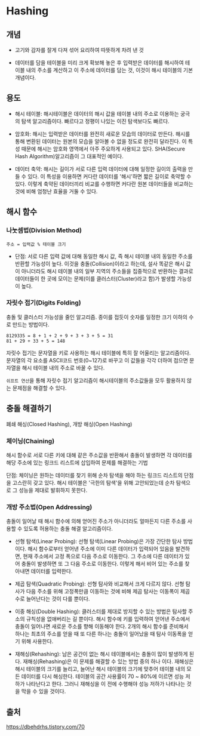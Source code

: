 # Hashing

## 개념

- 고기와 감자를 잘게 다져 섞어 요리하여 따뜻하게 차려 낸 것

- 데이터를 담을 테이블을 미리 크게 확보해 놓은 후 입력받은 데이터를 해시하여 테이블 내의 주소를 계산하고 이 주소에 데이터를 담는 것, 이것이 해시 테이블의 기본 개념이다.

## 용도

- 해시 테이블:  해시테이블은 데이터의 해시 값을 테이블 내의 주소로 이용하는 궁극의 탐색 알고리즘이다. 빠르다고 정평이 나있는 이진 탐색보다도 빠르다.

- 암호화:  해시는 입력받은 데이터를 완전히 새로운 모습의 데이터로 만든다. 해시를 통해 변환된 데이터는 원본의 모습을 알아볼 수 없을 정도로 완전히 달라진다. 이 특성 때문에 해시는 암호화 영역에서 아주 주요하게 사용되고 있다. SHA(Secure Hash Algorithm)알고리즘이 그 대표적인 예이다.

- 데이터 축약:  해시는 길이가 서로 다른 입력 데이터에 대해 일정한 길이의 출력을 만들 수 있다. 이 특성을 이용하면 커다란 데이터를 '해시'하면 짧은 길이로 축약할 수 있다. 이렇게 축약된 데이터끼리 비교를 수행하면 커다란 원본 데이터들을 비교하는 것에 비해 엄청난 효율을 거둘 수 있다.

## 해시 함수

### 나눗셈법(Division Method)

```
주소 = 입력값 % 테이블 크기
```

- 단점:  서로 다른 입력 값에 대해 동일한 해시 값, 즉 해시 테이블 내의 동일한 주소를 반환할 가능성이 높다. 이것을 충돌(Collision)이라고 하는데, 설사 똑같은 해시 값이 아니더라도 해시 테이블 내의 일부 지역의 주소들을 집중적으로 반환하는 결과로 데이터들이 한 곳에 모이는 문제(이를 클러스터(Cluster)라고 함)가 발생할 가능성이 높다.

### 자릿수 접기(Digits Folding)

충돌 및 클러스터 가능성을 줄인 알고리즘. 종이를 접듯이 숫자를 일정한 크기 이하의 수로 만드는 방법이다.

```
8129335 = 8 + 1 + 2 + 9 + 3 + 3 + 5 = 31
81 + 29 + 33 + 5 = 148
```

자릿수 접기는 문자열을 키로 사용하는 해시 테이블에 특히 잘 어울리는 알고리즘이다. 문자열의 각 요소를 ASCII코드 번호(0~127)로 바꾸고 이 값들을 각각 더하여 접으면 문자열을 해시 테이블 내의 주소로 바꿀 수 있다.

`쉬프트 연산`을 통해 자릿수 접기 알고리즘이 해시테이블의 주소값들을 모두 활용하지 않는 문제점을 해결할 수 있다.
 
## 충돌 해결하기

폐쇄 해싱(Closed Hashing), 개방 해싱(Open Hashing) 

### 체이닝(Chaining)
해시 함수로 서로 다른 키에 대해 같은 주소값을 반환해서 충돌이 발생하면 각 데이터를 해당 주소에 있는 링크드 리스트에 삽입하여 문제를 해결하는 기법

단점:  체이닝은 원하는 데이터를 찾기 위해 순차 탐색을 해야 하는 링크드 리스트의 단점을 고스란히 갖고 있다. 해시 테이블은 '극한의 탐색'을 위해 고안되었는데 순차 탐색으로 그 성능을 제대로 발휘하지 못한다.

### 개방 주소법(Open Addressing)
충돌이 일어날 때 해시 함수에 의해 얻어진 주소가 아니더라도 얼마든지 다른 주소를 사용할 수 있도록 허용하는 충돌 해결 알고리즘이다.

- 선형 탐색(Linear Probing):  선형 탐색(Linear Probing)은 가장 간단한 탐사 방법이다. 해시 함수로부터 얻어낸 주소에 이미 다른 데이터가 입력되어 있음을 발견하면, 현재 주소에서 고정 폭으로 다음 주소로 이동한다. 그 주소에 다른 데이터가 있어 충돌이 발생하면 또 그 다음 주소로 이동한다. 이렇게 해서 비어 있는 주소를 찾아내면 데이터를 입력한다.

- 제곱 탐색(Quadratic Probing):  선형 탐사와 비교해서 크게 다르지 않다. 선형 탐사가 다음 주소를 위해 고정폭만큼 이동하는 것에 비해 제곱 탐사는 이동폭이 제곱수로 늘어난다는 것이 다를 뿐이다.

- 이중 해싱(Double Hashing): 클러스터를 제대로 방지할 수 있는 방법은 탐사할 주소의 규칙성을 없애버리는 길 뿐이다. 해시 함수에 키를 입력하여 얻어낸 주소에서 충돌이 일어나면 새로운 주소를 향해 이동해야 한다. 2개의 해시 함수를 준비해서 하나는 최초의 주소를 얻을 때 또 다른 하나는 충돌이 일어났을 때 탐사 이동폭을 얻기 위해 사용한다.

- 재해싱(Rehashing):  남은 공간이 없는 해시 테이블에서는 충돌이 많이 발생하게 된다. 재해싱(Rehashing)은 이 문제를 해결할 수 있는 방법 중의 하나 이다. 재해싱은 해시 테이블의 크기를 늘리고, 늘어난 해시 테이블의 크기에 맞추어 테이블 내의 모든 데이터를 다시 해싱한다. 테이블의 공간 사용률이 70 ~ 80%에 이르면 성능 저하가 나타난다고 한다. 그러니 재해싱을 이 전에 수행해야 성능 저하가 나타나는 것을 막을 수 있을 것이다. 

## 출처

https://dbehdrhs.tistory.com/70

